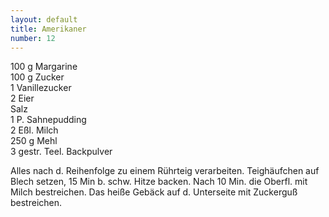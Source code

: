 ```yaml
---
layout: default
title: Amerikaner
number: 12
---
```


100 g Margarine  
100 g Zucker  
1 Vanillezucker  
2 Eier  
Salz  
1 P. Sahnepudding  
2 Eßl. Milch  
250 g Mehl  
3 gestr. Teel. Backpulver

Alles nach d. Reihenfolge zu einem Rührteig verarbeiten.
Teighäufchen auf Blech setzen, 15 Min b. schw. Hitze backen.
Nach 10 Min. die Oberfl. mit Milch bestreichen.
Das heiße Gebäck auf d. Unterseite mit Zuckerguß bestreichen.

